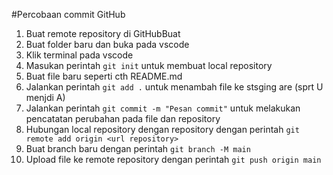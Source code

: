 #Percobaan commit GitHub

1. Buat remote repository di GitHubBuat 
2. Buat folder baru dan buka pada vscode
3. Klik terminal pada vscode
4. Masukan perintah `git init` untuk  membuat local repository
5. Buat file baru seperti cth README.md
6. Jalankan perintah `git add .` untuk menambah file ke stsging are (sprt U menjdi A)
7. Jalankan perintah `git commit -m "Pesan commit"` untuk melakukan pencatatan perubahan pada file dan repository
8. Hubungan local repository dengan repository dengan perintah `git remote add origin <url repository>`
9. Buat branch baru dengan perintah `git branch -M main`
10. Upload file ke remote repository dengan perintah `git push origin main`